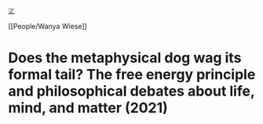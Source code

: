 [🇿](zotero://select/library/items/2PEL33D3)

[[People/Wanya Wiese]] 
# Does the metaphysical dog wag its formal tail? The free energy principle and philosophical debates about  life, mind, and matter (2021)


